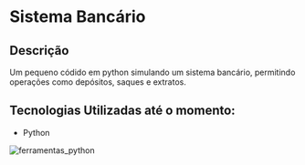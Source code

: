 # Sistema Bancário 

## Descrição
Um pequeno códido em python simulando um sistema bancário, permitindo operações como depósitos, saques e extratos.

## Tecnologias Utilizadas até o momento:

- Python




![ferramentas_python](https://github.com/1S4QU3s/SISTEMA-BANC-RIO/assets/159395767/16803a0b-6a15-43a5-aa95-c8bfd1260063)


